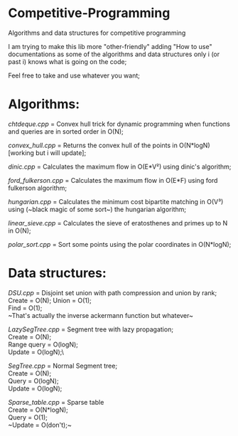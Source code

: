 # Competitive-Programming
Algorithms and data structures for competitive programming

I am trying to make this lib more "other-friendly" adding "How to use" documentations as some of the algorithms and data structures only i (or past i) knows what is going on the code;

Feel free to take and use whatever you want;

# Algorithms:
*chtdeque.cpp* = Convex hull trick for dynamic programming when functions and queries are in sorted order in O(N);

*convex_hull.cpp* = Returns the convex hull of the points in O(N\*logN) [working but i will update];

*dinic.cpp* = Calculates the maximum flow in O(E\*V²) using dinic's algorithm;

*ford_fulkerson.cpp* = Calculates the maximum flow in O(E\*F) using ford fulkerson algorithm;

*hungarian.cpp* = Calculates the minimum cost bipartite matching in O(V³) using (~black magic of some sort~) the hungarian algorithm;

*linear_sieve.cpp* = Calculates the sieve of eratosthenes and primes up to N in O(N);

*polar_sort.cpp* = Sort some points using the polar coordinates in O(N\*logN);

# Data structures:

*DSU.cpp* = Disjoint set union with path compression and union by rank;\
Create = O(N);
Union = O(1);\
Find = O(1);\
~That's actually the inverse ackermann function but whatever~

*LazySegTree.cpp* = Segment tree with lazy propagation;\
Create = O(N);\
Range query = O(logN);\
Update = O(logN);\

*SegTree.cpp* = Normal Segment tree;\
Create = O(N);\
Query = O(logN);\
Update = O(logN);

*Sparse_table.cpp* = Sparse table\
Create = O(N\*logN);\
Query = O(1);\
~Update = O(don't);~
